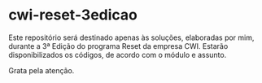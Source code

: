 # cwi-reset-3edicao

Este repositório será destinado apenas às soluções, elaboradas por mim, durante a 3ª Edição do programa Reset da empresa CWI.
Estarão disponibilizados os códigos, de acordo com o módulo e assunto.

Grata pela atenção.
